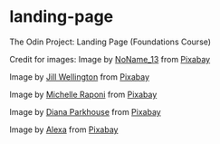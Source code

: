 # landing-page
The Odin Project: Landing Page (Foundations Course)

Credit for images:
Image by <a href="https://pixabay.com/users/noname_13-2364555/?utm_source=link-attribution&utm_medium=referral&utm_campaign=image&utm_content=1856383">NoName_13</a> from <a href="https://pixabay.com//?utm_source=link-attribution&utm_medium=referral&utm_campaign=image&utm_content=1856383">Pixabay</a>

Image by <a href="https://pixabay.com/users/jillwellington-334088/?utm_source=link-attribution&utm_medium=referral&utm_campaign=image&utm_content=1975215">Jill Wellington</a> from <a href="https://pixabay.com//?utm_source=link-attribution&utm_medium=referral&utm_campaign=image&utm_content=1975215">Pixabay</a>


Image by <a href="https://pixabay.com/users/michelle_raponi-165491/?utm_source=link-attribution&utm_medium=referral&utm_campaign=image&utm_content=648430">Michelle Raponi</a> from <a href="https://pixabay.com//?utm_source=link-attribution&utm_medium=referral&utm_campaign=image&utm_content=648430">Pixabay</a>


Image by <a href="https://pixabay.com/users/dianaparkhouse-9868127/?utm_source=link-attribution&utm_medium=referral&utm_campaign=image&utm_content=4551699">Diana Parkhouse</a> from <a href="https://pixabay.com//?utm_source=link-attribution&utm_medium=referral&utm_campaign=image&utm_content=4551699">Pixabay</a>


Image by <a href="https://pixabay.com/users/alexas_fotos-686414/?utm_source=link-attribution&utm_medium=referral&utm_campaign=image&utm_content=1887306">Alexa</a> from <a href="https://pixabay.com//?utm_source=link-attribution&utm_medium=referral&utm_campaign=image&utm_content=1887306">Pixabay</a>